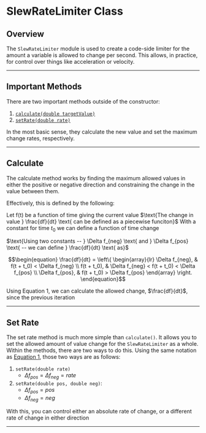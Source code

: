 # SlewRateLimiter Class 

## Overview

The `SlewRateLimiter` module is used to create a code-side limiter for the amount a variable is allowed to change per second. This allows, in practice, for control over things like acceleration or velocity.

---

## Important Methods

There are two important methods outside of the constructor:
  1. [`calculate(double targetValue)`](#calculate)
  2. [`setRate(double rate)`](#set-rate)

In the most basic sense, they calculate the new value and set the maximum change rates, respectively.

---

## Calculate

The calculate method works by finding the maximum allowed values in either the positive or negative direction and constraining the change in the value between them.

Effectively, this is defined by the following:

$\text{Let f(t) be a function of time giving the current value}$
$\text{The change in value } \frac{df}{dt} \text{ can be defined as a piecewise funciton}$
$\text{With a constant for time } t_0 \text{ we can define a function of time change}$

$\text{Using two constants -- } \Delta f_{neg} \text{ and } \Delta f_{pos} \text{ -- we can define } \frac{df}{dt} \text{ as}$

```math
\begin{equation}
  \frac{df}{dt} = 
    \left\{
      \begin{array}{lr}
        \Delta f_{neg}, & f(t + t_0) < \Delta f_{neg} \\
        f(t + t_0), & \Delta f_{neg} < f(t + t_0) < \Delta f_{pos} \\
        \Delta f_{pos}, & f(t + t_0) > \Delta f_{pos}
      \end{array}
    \right.
 \end{equation}
```

Using $\text{Equation 1}$, we can calculate the allowed change, $\frac{df}{dt}$, since the previous iteration 

---

## Set Rate

The set rate method is much more simple than `calculate()`. It allows you to set the allowed amount of value change for the `SlewRateLimiter` as a whole. Within the methods, there are two ways to do this. Using the same notation as [Equation 1](#calculate), those two ways are as follows:
  1. `setRate(double rate)`
      - $\Delta f_{pos} = \Delta f_{neg} = rate$
  2. `setRate(double pos, double neg)`: 
      - $\Delta f_{pos} = pos$
      - $\Delta f_{neg} = neg$

With this, you can control either an absolute rate of change, or a different rate of change in either direction 

---
